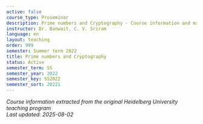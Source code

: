```yaml
---
active: false
course_type: Proseminar
description: Prime numbers and Cryptography - Course information and materials.
instructor: Dr. Banwait, C. V. Sriram
language: en
layout: teaching
order: 999
semester: Summer term 2022
title: Prime numbers and Cryptography
status: Active
semester_term: SS
semester_year: 2022
semester_key: SS2022
semester_sort: 20221
---
```

*Course information extracted from the original Heidelberg University teaching program*  
*Last updated: 2025-08-02*